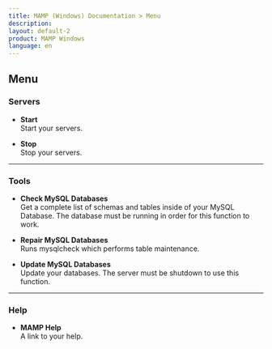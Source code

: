 ```yaml
---
title: MAMP (Windows) Documentation > Menu
description: 
layout: default-2
product: MAMP Windows
language: en
---
```


## Menu

### Servers

*   **Start**  
   Start your servers.

*   **Stop**  
   Stop your servers.

---

### Tools

*   **Check MySQL Databases**  
   Get a complete list of schemas and tables inside of your MySQL Database. The database must be running in order for this function to work.

*   **Repair MySQL Databases**  
   Runs mysqlcheck which performs table maintenance.
   
*   **Update MySQL Databases**  
   Update your databases. The server must be shutdown to use this function.
   
---

### Help

*   **MAMP Help**  
   A link to your help.
   



